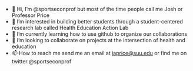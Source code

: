 - 👋 Hi, I’m @sportseconprof but most of the time people call me Josh or Professor Price
- 👀 I’m interested in building better students through a student-centered research lab called Health Education Action Lab
- 🌱 I’m currently learning how to use github to organize our collaborations
- 💞️ I’m looking to collaborate on projects at the intersection of health and education
- 📫 How to reach me send me an email at japrice@suu.edu or find me on twitter @sportseconprof

<!---
sportseconprof/sportseconprof is a ✨ special ✨ repository because its `README.md` (this file) appears on your GitHub profile.
You can click the Preview link to take a look at your changes.
--->
